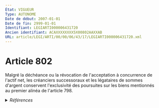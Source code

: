 ```yaml
---
État: VIGUEUR
Type: AUTONOME
Date de début: 2007-01-01
Date de fin: 2999-01-01
Identifiant: LEGIARTI000006431720
Ancien identifiant: ACAXXXXXXXX5X00802AAXXAB
URL: article/LEGI/ARTI/00/00/06/43/17/LEGIARTI000006431720.xml
---
```


<h1>Article 802</h1>

Malgré la déchéance ou la révocation de l'acceptation à concurrence de l'actif
net, les créanciers successoraux et les légataires de sommes d'argent conservent
l'exclusivité des poursuites sur les biens mentionnés au premier alinéa de
l'article 798.


<details>
  <summary><em>Références</em></summary>

  <h2>Articles faisant référence à l'article</h2>
  
  <ul>
    <li>
      <a href="https://legal.tricoteuses.fr//redirection/LEGIARTI000006284835?vers=git&vers=legifrance">LOI n° 2006-728 du 23 juin 2006 portant réforme des successions et des libéralités - article 1 ENTIEREMENT_MODIF</a> MODIFICATION cible
    </li>
    <li>
      <a href="https://legal.tricoteuses.fr//redirection/LEGIARTI000006431679?vers=git&vers=legifrance">Code civil - article 798 AUTONOME MODIFIE, en vigueur du 1804-03-21 au 2007-01-01</a> CITATION cible
    </li>
    <li>
      <a href="https://legal.tricoteuses.fr//redirection/LEGIARTI000006431680?vers=git&vers=legifrance">Code civil - article 798 AUTONOME VIGUEUR, en vigueur depuis le 2007-01-01</a> CITATION cible
    </li>
  </ul>
  
  <h2>Références faites par l'article</h2>
  
  <ul>
    <li>
      CODIFICATION source Loi 1803-04-19
    </li>
    <li>
      2006-06-23 MODIFICATION source <a href="https://legal.tricoteuses.fr//redirection/LEGIARTI000006284835?vers=git&vers=legifrance">LOI n° 2006-728 du 23 juin 2006 portant réforme des successions et des libéralités - article 1 ENTIEREMENT_MODIF</a>
    </li>
    <li>
      2999-01-01 CITATION source <a href="https://legal.tricoteuses.fr//redirection/LEGIARTI000006431679?vers=git&vers=legifrance">Code civil - article 798 AUTONOME MODIFIE, en vigueur du 1804-03-21 au 2007-01-01</a>
    </li>
  </ul>
</details>
